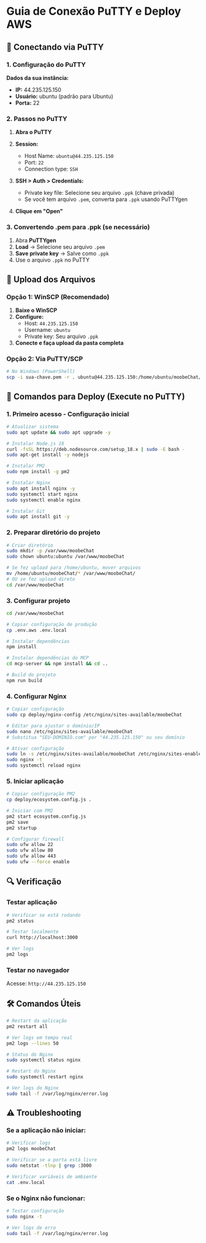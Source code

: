 # Guia de Conexão PuTTY e Deploy AWS

## 🔑 Conectando via PuTTY

### 1. Configuração do PuTTY

**Dados da sua instância:**
- **IP:** 44.235.125.150
- **Usuário:** ubuntu (padrão para Ubuntu)
- **Porta:** 22

### 2. Passos no PuTTY

1. **Abra o PuTTY**
2. **Session:**
   - Host Name: `ubuntu@44.235.125.150`
   - Port: `22`
   - Connection type: `SSH`

3. **SSH > Auth > Credentials:**
   - Private key file: Selecione seu arquivo `.ppk` (chave privada)
   - Se você tem arquivo `.pem`, converta para `.ppk` usando PuTTYgen

4. **Clique em "Open"**

### 3. Convertendo .pem para .ppk (se necessário)

1. Abra **PuTTYgen**
2. **Load** → Selecione seu arquivo `.pem`
3. **Save private key** → Salve como `.ppk`
4. Use o arquivo `.ppk` no PuTTY

## 📁 Upload dos Arquivos

### Opção 1: WinSCP (Recomendado)
1. **Baixe o WinSCP**
2. **Configure:**
   - Host: `44.235.125.150`
   - Username: `ubuntu`
   - Private key: Seu arquivo `.ppk`
3. **Conecte e faça upload da pasta completa**

### Opção 2: Via PuTTY/SCP
```bash
# No Windows (PowerShell)
scp -i sua-chave.pem -r . ubuntu@44.235.125.150:/home/ubuntu/moobeChat/
```

## 🚀 Comandos para Deploy (Execute no PuTTY)

### 1. Primeiro acesso - Configuração inicial
```bash
# Atualizar sistema
sudo apt update && sudo apt upgrade -y

# Instalar Node.js 18
curl -fsSL https://deb.nodesource.com/setup_18.x | sudo -E bash -
sudo apt-get install -y nodejs

# Instalar PM2
sudo npm install -g pm2

# Instalar Nginx
sudo apt install nginx -y
sudo systemctl start nginx
sudo systemctl enable nginx

# Instalar Git
sudo apt install git -y
```

### 2. Preparar diretório do projeto
```bash
# Criar diretório
sudo mkdir -p /var/www/moobeChat
sudo chown ubuntu:ubuntu /var/www/moobeChat

# Se fez upload para /home/ubuntu, mover arquivos
mv /home/ubuntu/moobeChat/* /var/www/moobeChat/
# OU se fez upload direto
cd /var/www/moobeChat
```

### 3. Configurar projeto
```bash
cd /var/www/moobeChat

# Copiar configuração de produção
cp .env.aws .env.local

# Instalar dependências
npm install

# Instalar dependências do MCP
cd mcp-server && npm install && cd ..

# Build do projeto
npm run build
```

### 4. Configurar Nginx
```bash
# Copiar configuração
sudo cp deploy/nginx-config /etc/nginx/sites-available/moobeChat

# Editar para ajustar o domínio/IP
sudo nano /etc/nginx/sites-available/moobeChat
# Substitua "SEU-DOMINIO.com" por "44.235.125.150" ou seu domínio

# Ativar configuração
sudo ln -s /etc/nginx/sites-available/moobeChat /etc/nginx/sites-enabled/
sudo nginx -t
sudo systemctl reload nginx
```

### 5. Iniciar aplicação
```bash
# Copiar configuração PM2
cp deploy/ecosystem.config.js .

# Iniciar com PM2
pm2 start ecosystem.config.js
pm2 save
pm2 startup

# Configurar firewall
sudo ufw allow 22
sudo ufw allow 80
sudo ufw allow 443
sudo ufw --force enable
```

## 🔍 Verificação

### Testar aplicação
```bash
# Verificar se está rodando
pm2 status

# Testar localmente
curl http://localhost:3000

# Ver logs
pm2 logs
```

### Testar no navegador
Acesse: `http://44.235.125.150`

## 🛠️ Comandos Úteis

```bash
# Restart da aplicação
pm2 restart all

# Ver logs em tempo real
pm2 logs --lines 50

# Status do Nginx
sudo systemctl status nginx

# Restart do Nginx
sudo systemctl restart nginx

# Ver logs do Nginx
sudo tail -f /var/log/nginx/error.log
```

## ⚠️ Troubleshooting

### Se a aplicação não iniciar:
```bash
# Verificar logs
pm2 logs moobeChat

# Verificar se a porta está livre
sudo netstat -tlnp | grep :3000

# Verificar variáveis de ambiente
cat .env.local
```

### Se o Nginx não funcionar:
```bash
# Testar configuração
sudo nginx -t

# Ver logs de erro
sudo tail -f /var/log/nginx/error.log
```